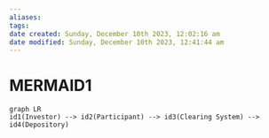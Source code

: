 ```yaml
---
aliases: 
tags: 
date created: Sunday, December 10th 2023, 12:02:16 am
date modified: Sunday, December 10th 2023, 12:41:44 am
---
```


# MERMAID1

```mermaid
graph LR
id1(Investor) --> id2(Participant) --> id3(Clearing System) --> id4(Depository)
```
